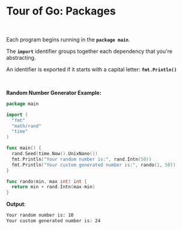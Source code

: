 # Tour of Go: Packages

</br>

Each program begins running in the **`package main`**.

The **`import`** identifier groups together each dependency that you're abstracting.

An identifier is exported if it starts with a capital letter: **`fmt.Println()`**

</br>

**Random Number Generator Example:**

```go
package main

import (
  "fmt"
  "math/rand"
  "time"
)

func main() {
  rand.Seed(time.Now().UnixNano())
  fmt.Println("Your random number is:", rand.Intn(50))
  fmt.Println("Your custom generated number is:", rando(1, 50))
}

func rando(min, max int) int {
  return min + rand.Intn(max-min)
}
```

**Output**:

```txt
Your random number is: 10
Your custom generated number is: 24
```

</br>
